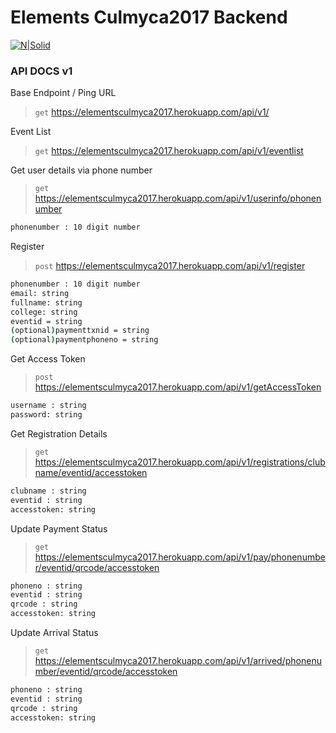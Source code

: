 # Elements Culmyca2017 Backend

[![N|Solid](http://manan.tech/images/index.png)](http://manan.tech)


### API DOCS v1

Base Endpoint / Ping URL

> `get` https://elementsculmyca2017.herokuapp.com/api/v1/

Event List

> `get` https://elementsculmyca2017.herokuapp.com/api/v1/eventlist

Get user details via phone number

> `get` https://elementsculmyca2017.herokuapp.com/api/v1/userinfo/phonenumber

```sh
phonenumber : 10 digit number
```
Register 

> `post` https://elementsculmyca2017.herokuapp.com/api/v1/register

```sh
phonenumber : 10 digit number
email: string
fullname: string
college: string
eventid = string
(optional)paymenttxnid = string
(optional)paymentphoneno = string
```
Get Access Token

> `post` https://elementsculmyca2017.herokuapp.com/api/v1/getAccessToken

```sh
username : string
password: string
```

Get Registration Details

> `get` https://elementsculmyca2017.herokuapp.com/api/v1/registrations/clubname/eventid/accesstoken

```sh
clubname : string
eventid : string
accesstoken: string
```
Update Payment Status

> `get` https://elementsculmyca2017.herokuapp.com/api/v1/pay/phonenumber/eventid/qrcode/accesstoken

```sh
phoneno : string
eventid : string
qrcode : string
accesstoken: string
```
Update Arrival Status

> `get` https://elementsculmyca2017.herokuapp.com/api/v1/arrived/phonenumber/eventid/qrcode/accesstoken

```sh
phoneno : string
eventid : string
qrcode : string
accesstoken: string
```
